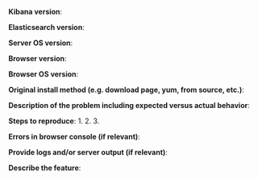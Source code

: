 <!--
GitHub is reserved for bug reports and feature requests. The best place
to ask a general question is at the Elastic Discourse forums at
https://discuss.elastic.co. If you are in fact posting a bug report or
a feature request, please include one and only one of the below blocks
in your new issue.
-->

<!--
If you are filing a bug report, please remove the below feature
request block and provide responses for all of the below items.
-->

**Kibana version**:

**Elasticsearch version**:

**Server OS version**:

**Browser version**:

**Browser OS version**:

**Original install method (e.g. download page, yum, from source, etc.)**:

**Description of the problem including expected versus actual behavior**:

**Steps to reproduce**:
 1.
 2.
 3.

**Errors in browser console (if relevant)**:

**Provide logs and/or server output (if relevant)**:

<!--
If you are filing a feature request, please remove the above bug
report block and provide responses for all of the below items.
-->

**Describe the feature**:
